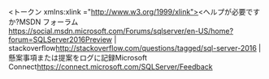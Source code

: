 \<トークン xmlns:xlink ="http://www.w3.org/1999/xlink"><para><mediaLinkInline>\<</mediaLinkInline>ヘルプが必要ですか?<externalLink><linkText>MSDN フォーラム</linkText><linkUri>https://social.msdn.microsoft.com/Forums/sqlserver/en-US/home?forum=SQLServer2016Preview</linkUri></externalLink> | <externalLink><linkText>stackoverflow</linkText><linkUri>http://stackoverflow.com/questions/tagged/sql-server-2016</linkUri></externalLink> | 懸案事項または提案をログに記録<externalLink><linkText>Microsoft Connect</linkText><linkUri>https://connect.microsoft.com/SQLServer/Feedback</linkUri></externalLink></para></Token>